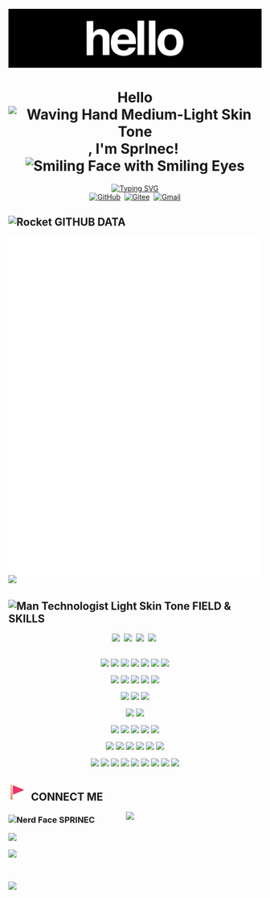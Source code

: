 

![hello](.assets/hello.gif)

<div align="center">
    <h1>Hello<img src="https://raw.githubusercontent.com/Tarikul-Islam-Anik/Animated-Fluent-Emojis/master/Emojis/Hand%20gestures/Waving%20Hand%20Medium-Light%20Skin%20Tone.png" alt="Waving Hand Medium-Light Skin Tone" width="35px" />, I'm SprInec!&nbsp;<img src="https://raw.githubusercontent.com/Tarikul-Islam-Anik/Animated-Fluent-Emojis/master/Emojis/Smilies/Smiling%20Face%20with%20Smiling%20Eyes.png" alt="Smiling Face with Smiling Eyes" width="35px" /></h1>
    <a href="https://git.io/typing-svg"><img src="https://readme-typing-svg.demolab.com?font=%E8%B4%B9%E6%8B%89%E4%BB%A3%E7%A0%81&weight=500&size=15&letterSpacing=%E6%A0%87%E5%87%86&duration=5000&pause=1000&color=002239&center=true&multiline=true&repeat=&random=&width=770&height=40&lines=An+explorer+and+sharer+who+is+passionate+about+creativitys+and+technology." alt="Typing SVG" /></a>
</div>

<div align="center">
    <a target="_blank"href="https://github.com/SprInec"><img src="https://img.shields.io/badge/github-%23121011.svg?style=for-the-badge&logo=github&logoColor=white" alt="GitHub"/></a>&nbsp;
    <a target="_blank"href="https://gitee.com/julycub"><img src="https://img.shields.io/badge/Gitee-C71D23?style=for-the-badge&logo=gitee&logoColor=white" alt="Gitee"/></a>&nbsp;
    <a target="_blank"href="mailto:julycubspring@gmail.com"><img src="https://img.shields.io/badge/Gmail-D14836?style=for-the-badge&logo=gmail&logoColor=white" alt="Gmail"/></a>
</div>

## <img src="https://raw.githubusercontent.com/Tarikul-Islam-Anik/Animated-Fluent-Emojis/master/Emojis/Travel%20and%20places/Rocket.png" alt="Rocket" width="35px" />&nbsp;GITHUB DATA

<img align="center" src="/github-metrics.svg" alt="Metrics"/>

<img src="https://github-readme-activity-graph.vercel.app/graph?username=SprInec&theme=vue&hide_border=true&bg_color=ffffff&hide_title=true&days=30&point=29701f&height=370&area=true&color=777777&grid=false" />

## <img src="https://raw.githubusercontent.com/Tarikul-Islam-Anik/Animated-Fluent-Emojis/master/Emojis/People%20with%20professions/Man%20Technologist%20Light%20Skin%20Tone.png" alt="Man Technologist Light Skin Tone" width="40px" />&nbsp;FIELD & SKILLS

<div align="center">
    <img src="https://img.shields.io/badge/Embedded-%2303234B?style=for-the-badge&logo=stmicroelectronics" />&nbsp;
    <img src="https://img.shields.io/badge/Machine_Vision-%235C3EE8?style=for-the-badge&logo=opencv" />&nbsp;
    <img src="https://img.shields.io/badge/AIoT-%23A22846?style=for-the-badge&logo=raspberrypi" />&nbsp;
    <img src="https://img.shields.io/badge/Plane_Interaction-%23FF0000?style=for-the-badge&logo=adobe" />&nbsp;
</div>

<br>

<div align="center">
    <p>
        <img src="https://skillicons.dev/icons?i=c" width="55px" />
        <img src="https://skillicons.dev/icons?i=cpp" width="35px" />
        <img src="https://skillicons.dev/icons?i=python" width="45px" />
        <img src="https://skillicons.dev/icons?i=html" width="45px" />
        <img src="https://skillicons.dev/icons?i=css" width="45px" />
        <img src="https://skillicons.dev/icons?i=javascript" width="40px" />
        <img src="https://skillicons.dev/icons?i=md" width="50px" />
    </p>
    <p>
        <img src="https://skillicons.dev/icons?i=linux" width="55px" />
        <img src="https://skillicons.dev/icons?i=windows" width="40px" />
        <img src="https://skillicons.dev/icons?i=raspberrypi" width="45px" />
        <img src="https://skillicons.dev/icons?i=arduino" width="50px" />
	<img src="https://skillicons.dev/icons?i=git" width="50px" />
    </p>
    <p>
        <img src="https://skillicons.dev/icons?i=flask" width="45px" />
        <img src="https://skillicons.dev/icons?i=nginx" width="40px" />
        <img src="https://skillicons.dev/icons?i=mysql" width="50px" />
    </p>
    <p>
        <img src="https://skillicons.dev/icons?i=pytorch" width="40px" />
        <img src="https://skillicons.dev/icons?i=tensorflow" width="35px" />
    </p>
    <p>
	<img src="https://skillicons.dev/icons?i=github" width="45px" />
        <img src="https://skillicons.dev/icons?i=docker" width="40px" />
        <img src="https://skillicons.dev/icons?i=anaconda" width="45px" />
        <img src="https://skillicons.dev/icons?i=bash" width="45px" />
        <img src="https://skillicons.dev/icons?i=cmake" width="35px" />
    </p>
    <p>
        <img src="https://skillicons.dev/icons?i=ps" width="55px" />
        <img src="https://skillicons.dev/icons?i=ai" width="50px" />
        <img src="https://skillicons.dev/icons?i=pr" width="45px" />
        <img src="https://skillicons.dev/icons?i=blender" width="45px" />
        <img src="https://skillicons.dev/icons?i=obsidian" width="45px" />
        <img src="https://skillicons.dev/icons?i=notion" width="45px" />
    </p>
    <p>
        <img src="https://skillicons.dev/icons?i=vscode" width="55px" />
        <img src="https://skillicons.dev/icons?i=visualstudio" width="40px" />
        <img src="https://skillicons.dev/icons?i=vim" width="45px" />
        <img src="https://skillicons.dev/icons?i=neovim" width="40px" />
	<img src="https://skillicons.dev/icons?i=qt" width="50px" />
        <img src="https://skillicons.dev/icons?i=pycharm" width="45px" />
        <img src="https://skillicons.dev/icons?i=clion" width="40px" />
        <img src="https://skillicons.dev/icons?i=matlab" width="45px" />
        <img src="https://skillicons.dev/icons?i=sublime" width="45px" />
    </p>
</div>

## <img src=".assets/Triangular Flag-1732060779337-3.png" alt="Triangular Flag" width="35px"  />&nbsp; CONNECT ME

<img align="right" src="https://user-images.githubusercontent.com/74038190/212749447-bfb7e725-6987-49d9-ae85-2015e3e7cc41.gif" width="270" />

<h3><img src="https://raw.githubusercontent.com/Tarikul-Islam-Anik/Animated-Fluent-Emojis/master/Emojis/Smilies/Nerd%20Face.png" alt="Nerd Face" width="25px" />&nbsp;<strong>SPRINEC</strong></h3>
<p></p><img src="https://img.shields.io/badge/NetEase-SprInec%40163.com-BB3327?style=for-the-badge&link=mailto%3Ajulycubspring%40gmail.com" /></p>
<p></p><img src="https://img.shields.io/badge/GMAIL-julycubspring%40gmail.com-2b4f9e?style=for-the-badge&link=mailto%3Ajulycubspring%40gmail.com" /></p>

<br>

<p align="left">
	<img src="https://visitcount.itsvg.in/api?id=SprInec&label=Profile%20Views&pretty=true" />
</p>
